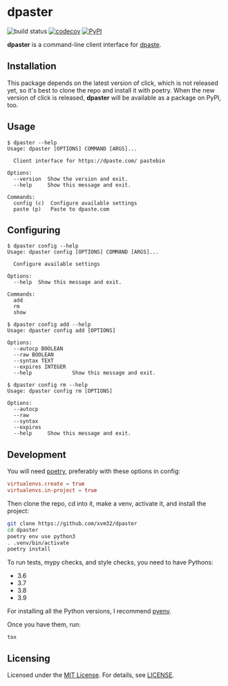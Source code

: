 # dpaster

![build status](https://github.com/xvm32/dpaster/workflows/dpaster/badge.svg) [![codecov](https://codecov.io/gh/xvm32/dpaster/branch/master/graph/badge.svg?token=5DMJ1FT8SB)](https://codecov.io/gh/xvm32/dpaster) [![PyPI](https://img.shields.io/badge/status-stable-brightgreen.svg)](https://pypi.org/project/thepaster/3.3.0/)

**dpaster** is a command-line client interface for [dpaste](https://dpaste.com/).

## Installation

This package depends on the latest version of click, which is not released yet, so it's best to clone the repo and install it with poetry.
When the new version of click is released, **dpaster** will be available as a package on PyPI, too.

## Usage

```
$ dpaster --help
Usage: dpaster [OPTIONS] COMMAND [ARGS]...

  Client interface for https://dpaste.com/ pastebin

Options:
  --version  Show the version and exit.
  --help     Show this message and exit.

Commands:
  config (c)  Configure available settings
  paste (p)   Paste to dpaste.com
```

## Configuring

```
$ dpaster config --help
Usage: dpaster config [OPTIONS] COMMAND [ARGS]...

  Configure available settings

Options:
  --help  Show this message and exit.

Commands:
  add
  rm
  show

$ dpaster config add --help
Usage: dpaster config add [OPTIONS]

Options:
  --autocp BOOLEAN
  --raw BOOLEAN
  --syntax TEXT
  --expires INTEGER
  --help             Show this message and exit.

$ dpaster config rm --help
Usage: dpaster config rm [OPTIONS]

Options:
  --autocp
  --raw
  --syntax
  --expires
  --help     Show this message and exit.
```

## Development

You will need [poetry](https://github.com/python-poetry/poetry), preferably with these options in config:

```toml
virtualenvs.create = true
virtualenvs.in-project = true
```

Then clone the repo, cd into it, make a venv, activate it, and install the project:

```sh
git clone https://github.com/xvm32/dpaster
cd dpaster
poetry env use python3
. .venv/bin/activate
poetry install
```

To run tests, mypy checks, and style checks, you need to have Pythons:

- 3.6
- 3.7
- 3.8
- 3.9

For installing all the Python versions, I recommend [pyenv](https://github.com/pyenv/pyenv).

Once you have them, run:

```
tox
```

## Licensing

Licensed under the [MIT License](https://opensource.org/licenses/MIT). For details, see [LICENSE](https://github.com/xvm32/dpaster/blob/master/LICENSE).


